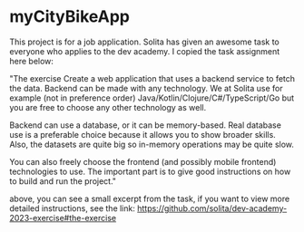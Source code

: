 # myCityBikeApp

This project is for a job application. Solita has given an awesome task to everyone who applies to the dev academy. I copied the task assignment here below:

"The exercise
Create a web application that uses a backend service to fetch the data. Backend can be made with any technology. We at Solita use for example (not in preference order) Java/Kotlin/Clojure/C#/TypeScript/Go but you are free to choose any other technology as well.

Backend can use a database, or it can be memory-based. Real database use is a preferable choice because it allows you to show broader skills. Also, the datasets are quite big so in-memory operations may be quite slow.

You can also freely choose the frontend (and possibly mobile frontend) technologies to use. The important part is to give good instructions on how to build and run the project."


above, you can see a small excerpt from the task, if you want to view more detailed instructions, see the link:
https://github.com/solita/dev-academy-2023-exercise#the-exercise
